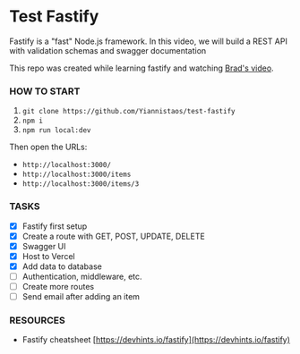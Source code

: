 # Test Fastify

Fastify is a "fast" Node.js framework. In this video, we will build a REST API with validation schemas and swagger documentation

This repo was created while learning fastify and watching [Brad's video](https://www.youtube.com/watch?v=Lk-uVEVGxOA).

### HOW TO START

1. `git clone https://github.com/Yiannistaos/test-fastify`
2. `npm i`
3. `npm run local:dev`

Then open the URLs:

- `http://localhost:3000/`
- `http://localhost:3000/items`
- `http://localhost:3000/items/3`

### TASKS

- [x] Fastify first setup
- [x] Create a route with GET, POST, UPDATE, DELETE
- [x] Swagger UI
- [x] Host to Vercel 
- [x] Add data to database
- [ ] Authentication, middleware, etc.
- [ ] Create more routes
- [ ] Send email after adding an item

### RESOURCES

- Fastify cheatsheet [https://devhints.io/fastify](https://devhints.io/fastify)